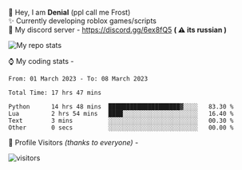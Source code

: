 🤚 Hey, I am **Denial** (ppl call me Frost)  
✨ Currently developing roblox games/scripts  
💎  My discord server - https://discord.gg/6ex8fQ5 **( ⚠ its russian )**  

<img alt="My repo stats" src="https://github-readme-stats.vercel.app/api?username=FrostX-Official&show_icons=true&theme=radical">

⌚ My coding stats -

<!--START_SECTION:waka-->

```text
From: 01 March 2023 - To: 08 March 2023

Total Time: 17 hrs 47 mins

Python      14 hrs 48 mins  ████████████████████▓░░░░   83.30 %
Lua         2 hrs 54 mins   ████░░░░░░░░░░░░░░░░░░░░░   16.40 %
Text        3 mins          ░░░░░░░░░░░░░░░░░░░░░░░░░   00.30 %
Other       0 secs          ░░░░░░░░░░░░░░░░░░░░░░░░░   00.00 %
```

<!--END_SECTION:waka-->

🧥 Profile Visitors *(thanks to everyone)* -  
  
![visitors](https://visitor-badge.glitch.me/badge?page_id=FrostX-Official.FrostX-Official)
